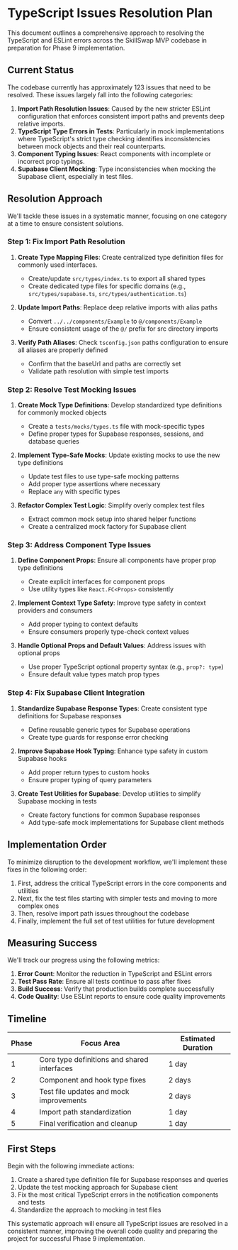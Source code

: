 # TypeScript Issues Resolution Plan

This document outlines a comprehensive approach to resolving the TypeScript and ESLint errors across the SkillSwap MVP codebase in preparation for Phase 9 implementation.

## Current Status

The codebase currently has approximately 123 issues that need to be resolved. These issues largely fall into the following categories:

1. **Import Path Resolution Issues**: Caused by the new stricter ESLint configuration that enforces consistent import paths and prevents deep relative imports.
2. **TypeScript Type Errors in Tests**: Particularly in mock implementations where TypeScript's strict type checking identifies inconsistencies between mock objects and their real counterparts.
3. **Component Typing Issues**: React components with incomplete or incorrect prop typings.
4. **Supabase Client Mocking**: Type inconsistencies when mocking the Supabase client, especially in test files.

## Resolution Approach

We'll tackle these issues in a systematic manner, focusing on one category at a time to ensure consistent solutions.

### Step 1: Fix Import Path Resolution

1. **Create Type Mapping Files**: Create centralized type definition files for commonly used interfaces.
   - Create/update `src/types/index.ts` to export all shared types
   - Create dedicated type files for specific domains (e.g., `src/types/supabase.ts`, `src/types/authentication.ts`)

2. **Update Import Paths**: Replace deep relative imports with alias paths
   - Convert `../../components/Example` to `@/components/Example`
   - Ensure consistent usage of the `@/` prefix for src directory imports

3. **Verify Path Aliases**: Check `tsconfig.json` paths configuration to ensure all aliases are properly defined
   - Confirm that the baseUrl and paths are correctly set
   - Validate path resolution with simple test imports

### Step 2: Resolve Test Mocking Issues

1. **Create Mock Type Definitions**: Develop standardized type definitions for commonly mocked objects
   - Create a `tests/mocks/types.ts` file with mock-specific types
   - Define proper types for Supabase responses, sessions, and database queries

2. **Implement Type-Safe Mocks**: Update existing mocks to use the new type definitions
   - Update test files to use type-safe mocking patterns
   - Add proper type assertions where necessary
   - Replace `any` with specific types

3. **Refactor Complex Test Logic**: Simplify overly complex test files
   - Extract common mock setup into shared helper functions
   - Create a centralized mock factory for Supabase client

### Step 3: Address Component Type Issues

1. **Define Component Props**: Ensure all components have proper prop type definitions
   - Create explicit interfaces for component props
   - Use utility types like `React.FC<Props>` consistently

2. **Implement Context Type Safety**: Improve type safety in context providers and consumers
   - Add proper typing to context defaults
   - Ensure consumers properly type-check context values

3. **Handle Optional Props and Default Values**: Address issues with optional props
   - Use proper TypeScript optional property syntax (e.g., `prop?: type`)
   - Ensure default value types match prop types

### Step 4: Fix Supabase Client Integration

1. **Standardize Supabase Response Types**: Create consistent type definitions for Supabase responses
   - Define reusable generic types for Supabase operations
   - Create type guards for response error checking

2. **Improve Supabase Hook Typing**: Enhance type safety in custom Supabase hooks
   - Add proper return types to custom hooks
   - Ensure proper typing of query parameters

3. **Create Test Utilities for Supabase**: Develop utilities to simplify Supabase mocking in tests
   - Create factory functions for common Supabase responses
   - Add type-safe mock implementations for Supabase client methods

## Implementation Order

To minimize disruption to the development workflow, we'll implement these fixes in the following order:

1. First, address the critical TypeScript errors in the core components and utilities
2. Next, fix the test files starting with simpler tests and moving to more complex ones
3. Then, resolve import path issues throughout the codebase
4. Finally, implement the full set of test utilities for future development

## Measuring Success

We'll track our progress using the following metrics:

1. **Error Count**: Monitor the reduction in TypeScript and ESLint errors
2. **Test Pass Rate**: Ensure all tests continue to pass after fixes
3. **Build Success**: Verify that production builds complete successfully
4. **Code Quality**: Use ESLint reports to ensure code quality improvements

## Timeline

| Phase | Focus Area | Estimated Duration |
|-------|------------|-------------------|
| 1 | Core type definitions and shared interfaces | 1 day |
| 2 | Component and hook type fixes | 2 days |
| 3 | Test file updates and mock improvements | 2 days |
| 4 | Import path standardization | 1 day |
| 5 | Final verification and cleanup | 1 day |

## First Steps

Begin with the following immediate actions:

1. Create a shared type definition file for Supabase responses and queries
2. Update the test mocking approach for Supabase client
3. Fix the most critical TypeScript errors in the notification components and tests
4. Standardize the approach to mocking in test files

This systematic approach will ensure all TypeScript issues are resolved in a consistent manner, improving the overall code quality and preparing the project for successful Phase 9 implementation.
